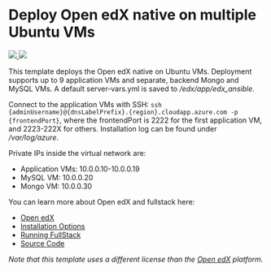 # Deploy Open edX native on multiple Ubuntu VMs

<a href="https://portal.azure.com/#create/Microsoft.Template/uri/https%3A%2F%2Fraw.githubusercontent.com%2Fchenriksson%2Fopenedx-azure-scalable%2Fcontribute%2Fazuredeploy.json" target="_blank">
    <img src="http://azuredeploy.net/deploybutton.png"/>
</a>
<a href="http://armviz.io/#/?load=https%3A%2F%2Fraw.githubusercontent.com%2Fchenriksson%2Fopenedx-azure-scalable%2Fcontribute%2Fazuredeploy.json" target="_blank">
    <img src="http://armviz.io/visualizebutton.png"/>
</a>

This template deploys the Open edX native on Ubuntu VMs. Deployment supports up to 9 application VMs and separate, backend Mongo and MySQL VMs. A default server-vars.yml is saved to */edx/app/edx_ansible*.

Connect to the application VMs with SSH: `ssh {adminUsername}@{dnsLabelPrefix}.{region}.cloudapp.azure.com -p {frontendPort}`, where the frontendPort is 2222 for the first application VM, and 2223-222X for others. Installation log can be found under */var/log/azure*.

Private IPs inside the virtual network are:
- Application VMs: 10.0.0.10-10.0.0.19
- MySQL VM: 10.0.0.20
- Mongo VM: 10.0.0.30

You can learn more about Open edX and fullstack here:
- [Open edX](https://open.edx.org)
- [Installation Options](https://openedx.atlassian.net/wiki/display/OpenOPS/Open+edX+Installation+Options)
- [Running FullStack](https://openedx.atlassian.net/wiki/display/OpenOPS/Running+Fullstack)
- [Source Code](https://github.com/edx/edx-platform)

*Note that this template uses a different license than the [Open edX](https://github.com/edx/edx-platform/blob/master/LICENSE) platform.*